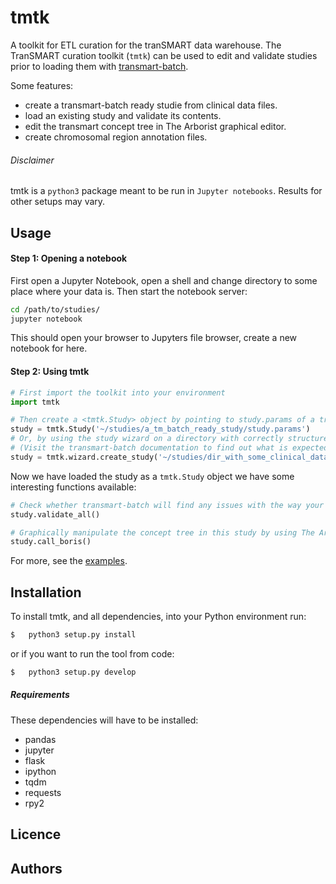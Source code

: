 tmtk
====
A toolkit for ETL curation for the tranSMART data warehouse. The TranSMART curation toolkit (`tmtk`) can be used to edit and validate studies prior to loading them with [transmart-batch](https://github.com/thehyve/transmart-batch/).

Some features:
- create a transmart-batch ready studie from clinical data files.
- load an existing study and validate its contents. 
- edit the transmart concept tree in The Arborist graphical editor.
- create chromosomal region annotation files.


###### Disclaimer
tmtk is a `python3` package meant to be run in `Jupyter notebooks`.  Results for other setups may vary.

Usage
-----

#### Step 1: Opening a notebook
First open a Jupyter Notebook, open a shell and change directory to some place where your data is. Then start the notebook server:

``` sh
cd /path/to/studies/
jupyter notebook
```
This should open your browser to Jupyters file browser, create a new notebook for here.

#### Step 2: Using tmtk
``` py
# First import the toolkit into your environment
import tmtk

# Then create a <tmtk.Study> object by pointing to study.params of a transmart-batch study
study = tmtk.Study('~/studies/a_tm_batch_ready_study/study.params')
# Or, by using the study wizard on a directory with correctly structured, clinical data files.
# (Visit the transmart-batch documentation to find out what is expected.)
study = tmtk.wizard.create_study('~/studies/dir_with_some_clinical_data_files/')
```

Now we have loaded the study as a `tmtk.Study` object we have some interesting functions available:
``` py
# Check whether transmart-batch will find any issues with the way your study is setup
study.validate_all()

# Graphically manipulate the concept tree in this study by using The Arborist
study.call_boris()
```

For more, see the [examples](examples).

Installation
------------
To install tmtk, and all dependencies, into your Python environment run:

``` sh
$   python3 setup.py install
```
or if you want to run the tool from code:

``` sh
$   python3 setup.py develop
```

##### Requirements
These dependencies will have to be installed:
- pandas
- jupyter
- flask
- ipython
- tqdm
- requests
- rpy2

Licence
-------


Authors
------
